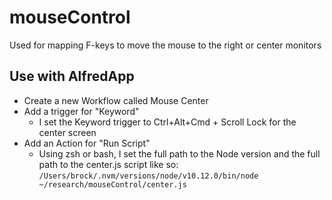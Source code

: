 # mouseControl
Used for mapping F-keys to move the mouse to the right or center monitors

## Use with AlfredApp
* Create a new Workflow called Mouse Center
* Add a trigger for "Keyword"
  * I set the Keyword trigger to Ctrl+Alt+Cmd + Scroll Lock for the center screen
* Add an Action for "Run Script"
  * Using zsh or bash, I set the full path to the Node version and the full path to the center.js script like so: `/Users/brock/.nvm/versions/node/v10.12.0/bin/node ~/research/mouseControl/center.js`
 
